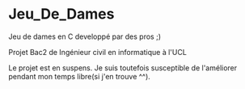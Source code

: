 # Jeu_De_Dames

Jeu de dames en C developpé par des pros ;)

Projet Bac2 de Ingénieur civil en informatique à l'UCL

Le projet est en suspens. Je suis toutefois susceptible de l'améliorer pendant mon temps libre(si j'en trouve ^^).
